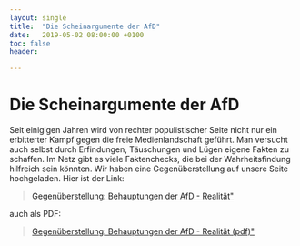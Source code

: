 ```yaml
---
layout: single
title:  "Die Scheinargumente der AfD"
date:   2019-05-02 08:00:00 +0100
toc: false
header:

---
```


# Die Scheinargumente der AfD

Seit einigigen Jahren wird von rechter populistischer Seite nicht nur ein erbitterter Kampf gegen die freie Medienlandschaft geführt. Man versucht auch selbst durch Erfindungen, Täuschungen und Lügen eigene Fakten zu schaffen. Im Netz gibt es viele Faktenchecks, die bei der Wahrheitsfindung hilfreich sein könnten. Wir haben eine Gegenüberstellung auf unsere Seite hochgeladen.
Hier ist der Link: 
> [Gegenüberstellung: Behauptungen der AfD - Realität"](/assets/images/2019-05-02-Argu_AFD.pptx)

auch als PDF:
> [Gegenüberstellung: Behauptungen der AfD - Realität (pdf)"](/assets/images/2019-05-02-Argu_AFD.pdf)
